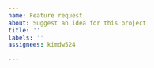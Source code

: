 ```yaml
---
name: Feature request
about: Suggest an idea for this project
title: ''
labels: ''
assignees: kimdw524

---
```



